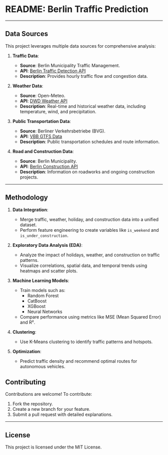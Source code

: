 
# README: Berlin Traffic Prediction 

---

## Data Sources
This project leverages multiple data sources for comprehensive analysis:

1. **Traffic Data**:
   - **Source**: Berlin Municipality Traffic Management.
   - **API**: [Berlin Traffic Detection API](https://api.viz.berlin.de/daten/verkehrsdetektion)
   - **Description**: Provides hourly traffic flow and congestion data.

2. **Weather Data**:
   - **Source**: Open-Meteo.
   - **API**: [DWD Weather API](https://open-meteo.com/en/docs/dwd-api#latitude=52.5244&longitude=13.4105)
   - **Description**: Real-time and historical weather data, including temperature, wind, and precipitation.

3. **Public Transportation Data**:
   - **Source**: Berliner Verkehrsbetriebe (BVG).
   - **API**: [VBB GTFS Data](https://daten.berlin.de/datensaetze/vbb-fahrplandaten-via-gtfs)
   - **Description**: Public transportation schedules and route information.

4. **Road and Construction Data**:
   - **Source**: Berlin Municipality.
   - **API**: [Berlin Construction API](https://api.viz.berlin.de/daten/verkehrsdetektion)
   - **Description**: Information on roadworks and ongoing construction projects.

---

## Methodology
1. **Data Integration**:
   - Merge traffic, weather, holiday, and construction data into a unified dataset.
   - Perform feature engineering to create variables like `is_weekend` and `is_under_construction`.

2. **Exploratory Data Analysis (EDA)**:
   - Analyze the impact of holidays, weather, and construction on traffic patterns.
   - Visualize correlations, spatial data, and temporal trends using heatmaps and scatter plots.

3. **Machine Learning Models**:
   - Train models such as:
     - Random Forest
     - CatBoost
     - XGBoost
     - Neural Networks
   - Compare performance using metrics like MSE (Mean Squared Error) and R².

4. **Clustering**:
   - Use K-Means clustering to identify traffic patterns and hotspots.

5. **Optimization**:
   - Predict traffic density and recommend optimal routes for autonomous vehicles.


## Contributing
Contributions are welcome! To contribute:
1. Fork the repository.
2. Create a new branch for your feature.
3. Submit a pull request with detailed explanations.

---

## License
This project is licensed under the MIT License.

